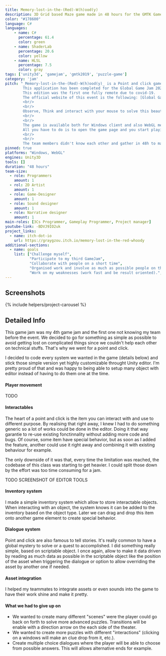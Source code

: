 ```yaml
---
title: Memory-lost-in-the-(Red)-W(h)ood(y)
description: 3D Grid based Maze game made in 48 hours for the GMTK GameJam 2019
color: "#178600"
language: C#
languages:
    - name: C#
      percentage: 61.4
      color: green
    - name: ShaderLab
      percentage: 20.6
      color: yellow
    - name: HLSL
      percentage: 7.5
      color: gray
tags: ['unity3d', 'gamejam', 'gmtk2019', 'puzzle-game']
category: 'jam'
pitch: "_Memory-lost-in-the-(Red)-W(h)ood(y)_ is a Point and click game. 
        This application has been completed for the Global Game Jam 2021 organized in January.
        This edition was the first one fully remote due to covid-19.
        The official website of this event is the following: [Global Game Jam](https://globalgamejam.org/).
        <br/>
        <br/>
        Observe, Think and interact with your mouse to solve this beautiful and relaxing game.
        <br/>
        <br/>
        The game is available both for Windows client and also WebGL meaning you don't need to download anything. 
        All you have to do is to open the game page and you start playing our game !
        <br/>
        <br/>
        The team members didn't know each other and gather in 48h to make that game."
pinned: true
platforms: "Windows, WebGL"
engines: Unity3D
tools: []
duration: "48 hours"
team-size:
  - role: Programmers
    amount: 1
  - rol: 2D Artist
    amount: 1
  - role: Game-Designer
    amount: 1
  - role: Sound designer
    amount: 1
  - role: Narrative designer
    amount: 1
main-roles: [3Cs Programmer, Gameplay Programmer, Project manager]
youtube-link: -BDVJ9IO2uk
project_links:
  - name: itch-dot-io
    url: https://graygzou.itch.io/memory-lost-in-the-red-whoody
additional-sections:
  - name: goals
    list: ["Challenge myself",
           "Participate to my third GameJam",
           "Collaborate with people on a short time",
           "Organised work and involve as much as possible people on the jam",
           "Work on my weaknesses (work fast and be result oriented).",]
---
```


<!---
Gregoire Boiron <gregoire.boiron@gmail.com>
Copyright (c) 2018-2021 Gregoire Boiron  All Rights Reserved.
--->

Screenshots
--------------------
{% include helpers/project-carousel %}

Detailed Info
--------------------
This game jam was my 4th game jam and the first one not knowing my team before the event.
We decided to go for something as simple as possible to avoid getting lost on complicated things since we couldn't help each other on technical stuffs.
That's why we went for a point and click.

I decided to code every system we wanted in the game (details below) and stick those simple version yet highly customizable throught Unity editor.
I'm pretty proud of that and was happy to being able to setup many object with editor instead of having to do them one at the time.

#### Player movement
TODO

#### Interactables
The heart of a point and click is the item you can interact with and use to different purpose.
By realising that right away, I knew I had to do something generic so a lot of works could be done in the editor. 
Doing it that way garantie to re-use existing fonctinnality without adding more code and bugs. 
Of course, some item have special behavior, but as soon as I added the feature, another could use it right away and combining it with existing behaviour for example.

The only downside of it was that, every time the limitation was reached, the codebase of this class was starting to get heavier.
I could split those down by the effort was too time consuming for a jam. 

TODO SCREENSHOT OF EDITOR TOOLS

#### Inventory system
I made a simple inventory system which allow to store interactable objects. When interacting with an object, the system knows it can be added to the inventory based on the object type. Later we can drag and drop this item onto another game element to create special behavior.

#### Dialogue system 
Point and click are also famous to tell stories. It's really common to have a global mystery to solve or a quest to accomplished.
I did something really simple, based on scriptable object. 
I once again, allow to make it data driven by reading as much data as possible in the scriptable object like the position of the asset when triggering the dialogue
or option to allow overriding the asset by another one if needed.

#### Asset integration
I helped my teammates to integrate assets or even sounds into the game to have their work shine and make it pretty. 

#### What we had to give up on
- We wanted to create many different "scenes" were the player could go back on forth to solve more advanced puzzles. Transitions will be enable with a direction arrow on the each side of the theater. 
- We wanted to create more puzzles with different "interactions" (clicking on a windows will make an clue drop from it, etc.).
- Create multiple choice dialogues where the player will be able to choose from possible answers. This will allows alternative ends for example. 
